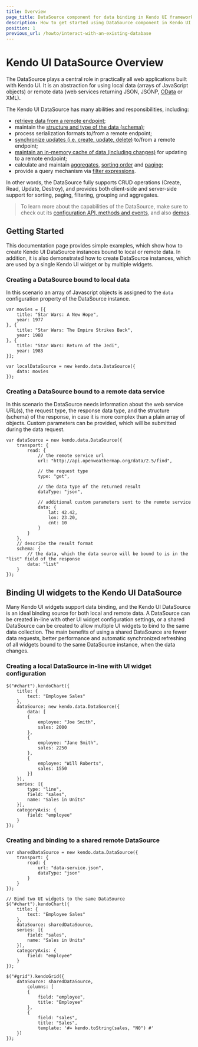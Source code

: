```yaml
---
title: Overview
page_title: DataSource component for data binding in Kendo UI framework
description: How to get started using DataSource component in Kendo UI framework to simplify data binding and operations.
position: 1
previous_url: /howto/interact-with-an-existing-database
---
```


# Kendo UI DataSource Overview

The DataSource plays a central role in practically all web applications built with Kendo UI.
It is an abstraction for using local data (arrays of JavaScript objects) or
remote data (web services returning JSON, JSONP, [OData](http://www.odata.org/) or XML).

The Kendo UI DataSource has many abilities and responsibilities, including:

* [retrieve data from a remote endpoint](/framework/datasource/cors);
* maintain the [structure and type of the data (schema)](/framework/datasource/crud#schema);
* process serialization formats to/from a remote endpoint;
* [synchronize updates (i.e. create, update, delete)](/framework/datasource/crud) to/from a remote endpoint;
* [maintain an in-memory cache of data (including changes)](/framework/datasource/offline) for updating to a remote endpoint;
* calculate and maintain [aggregates](/api/javascript/data/datasource#methods-aggregate),
[sorting order](/api/javascript/data/datasource#methods-sort) and [paging](/api/javascript/data/datasource#methods-page);
* provide a query mechanism via [filter expressions](/api/javascript/data/datasource#methods-filter).

In other words, the DataSource fully supports CRUD operations (Create, Read, Update, Destroy),
and provides both client-side and server-side support for sorting, paging, filtering, grouping and aggregates.

> To learn more about the capabilities of the DataSource, make sure to check out its
[configuration API, methods and events](/api/javascript/data/datasource), and also [demos](http://demos.telerik.com/kendo-ui/datasource/index).

## Getting Started

This documentation page provides simple examples, which show how to create Kendo UI DataSource instances bound to local or remote data.
In addition, it is also demonstrated how to create DataSource instances, which are used by a single Kendo UI widget or by multiple widgets.

### Creating a DataSource bound to local data

In this scenario an array of Javascript objects is assigned to the `data` configuration property of the DataSource instance.

    var movies = [{
        title: "Star Wars: A New Hope",
        year: 1977
    }, {
        title: "Star Wars: The Empire Strikes Back",
        year: 1980
    }, {
        title: "Star Wars: Return of the Jedi",
        year: 1983
    }];
    
    var localDataSource = new kendo.data.DataSource({
        data: movies
    });

### Creating a DataSource bound to a remote data service

In this scenario the DataSource needs information about the web service URL(s), the request type, the response data type, and the structure (schema) of the response, in case it is more complex than a plain array of objects.
Custom parameters can be provided, which will be submitted during the data request.

    var dataSource = new kendo.data.DataSource({
        transport: {
            read: {
                // the remote service url
                url: "http://api.openweathermap.org/data/2.5/find",
                
                // the request type
                type: "get",

                // the data type of the returned result
                dataType: "json",

                // additional custom parameters sent to the remote service
                data: {
                    lat: 42.42,
                    lon: 23.20,
                    cnt: 10
                }
            }
        },
        // describe the result format
        schema: {
            // the data, which the data source will be bound to is in the "list" field of the response
            data: "list"
        }
    });

## Binding UI widgets to the Kendo UI DataSource

Many Kendo UI widgets support data binding, and the Kendo UI DataSource is an ideal binding source for both local and remote data.
A DataSource can be created in-line with other UI widget configuration settings,
or a shared DataSource can be created to allow multiple UI widgets to bind to the same data collection.
The main benefits of using a shared DataSource are fewer data requests, better performance and
automatic synchronized refreshing of all widgets bound to the same DataSource instance, when the data changes.

### Creating a local DataSource in-line with UI widget configuration

    $("#chart").kendoChart({
        title: {
            text: "Employee Sales"
        },
        dataSource: new kendo.data.DataSource({
            data: [
            {
                employee: "Joe Smith",
                sales: 2000
            },
            {
                employee: "Jane Smith",
                sales: 2250
            },
            {
                employee: "Will Roberts",
                sales: 1550
            }]
        }),
        series: [{
            type: "line",
            field: "sales",
            name: "Sales in Units"
        }],
        categoryAxis: {
            field: "employee"
        }
    });

### Creating and binding to a shared remote DataSource

    var sharedDataSource = new kendo.data.DataSource({
        transport: {
            read: {
                url: "data-service.json",
                dataType: "json"
            }
        }
    });

    // Bind two UI widgets to the same DataSource
    $("#chart").kendoChart({
        title: {
            text: "Employee Sales"
        },
        dataSource: sharedDataSource,
        series: [{
            field: "sales",
            name: "Sales in Units"
        }],
        categoryAxis: {
            field: "employee"
        }
    });

    $("#grid").kendoGrid({
        dataSource: sharedDataSource,
            columns: [
            {
                field: "employee",
                title: "Employee"
            },
            {
                field: "sales",
                title: "Sales",
                template: '#= kendo.toString(sales, "N0") #'
        }]
    });
